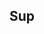 ## Sup

<!--

- Yo, this is my college account for GitHub so you won't see me after the next year or so.
- (If you even know who I am LOL)

- I'm currently working toward my degree in CS, pretty cool schtuff.
- I'm learning more Java against my will; I would much rather dedicate myself to Lua and C++ but I don't have the time to.

-->
